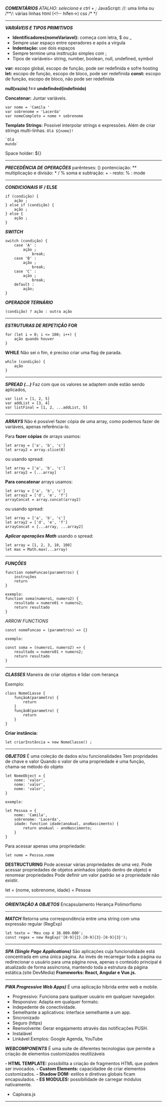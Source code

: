 ***COMENTÁRIOS***
*ATALHO: seleciona e ctrl + ;*
JavaScript: //: uma linha ou /**/:  várias linhas
html (<!--     hífen->)
css /* */

---
***VARIÁVEIS E TIPOS PRIMITIVOS***
- **Identificadores(nomeVariavel):** começa com letra, $ ou _
- Sempre usar espaço entre operadores e após a virgula
- **Indentação:** use dois espaços
- Sempre termine uma insttrução simples com ;
- Tipos de variáveis= string, number, boolean, null, undefined, symbol

**var:** escopo global, escopo de função, pode ser redefinida e sofre hosting
**let:** escopo de função, escopo de bloco, pode ser redefinida
**const:** escopo de função, escopo de bloco, não pode ser redefinida

**null(vazio) !== undefinded(indefinido)**

**Concatenar:** Juntar variáveis. 

    var nome = 'Camila '
    var sobrenome = 'Lacerda'
    var nomeCompleto = nome + sobrenome


**Template Strings:**
Possível interpolar strings e expressões.
Além de criar strings multi-linhas.
    `Olá ${nome}!`

    `Olá
    mundo`
Space holder: ${}

---
***PRECEDÊNCIA DE OPERAÇÕES***
parênteses: () 
pontenciação: **
multiplicação e divisão: * / %
soma e subtração: + -
resto: % : mode

---
***CONDICIONAIS***
**IF / ELSE**

    if (condição) {
        ação ;
    } else if (condição) {
        ação ;
    } else {
        ação ;
    }

***SWITCH***

    switch (condição) {
        case 'A' :
            ação ;
                break;
        case 'B' :
            ação ;
                break;
        case 'C' :
            ação ;
                break;
        default :
            ação;
    }

***OPERADOR TERNÁRIO*** 

    (condição) ? ação : outra ação

---
***ESTRUTURAS DE REPETIÇÂO***
**FOR**

    for (let i = 0; i <= 100; i++) {
        ação quando houver
    }

**WHILE**
Não sei o fim, é preciso criar uma flag de parada.

    while (condição) {  
        ação   
    }

---
***SPREAD (...)*** 
Faz com que os valores se adaptem onde estão sendo aplicados,

    var list = [1, 2, 5]
    var addList = [3, 4]
    var listFinal = [1, 2, ...addList, 5]

---
***ARRAYS***
Não é possível fazer cópia de uma array, como podemos fazer de variáveis, apenas referência-lo.

Para **fazer cópias** de arrays usamos:


    let array = ['a', 'b', 'c']
    let array2 = array.slice(0) 
ou usando spread:

    let array = ['a', 'b', 'c']
    let array2 = [...array] 

**Para concatenar** arrays usamos:

    let array = ['a', 'b', 'c']
    let array2 = ['d', 'e', 'f'] 
    arrayConcat = array.concat(array2)
ou usando spread:

    let array = ['a', 'b', 'c']
    let array2 = ['d', 'e', 'f'] 
    arrayConcat = [...array, ...array2]

***Aplicar operações Math*** usando o spread:

    let array = [1, 2, 3, 10, 100]
    let max = Math.max(...array)

---
***FUNÇÔES***

    function nomeFuncao(parametros) {
        instruções
        return
    }

    exemplo:
    function soma(numero1, numero2) {
        resultado = numero01 + numero2;
        return resultado
    }

*ARROW FUNCTIONS*

    const nomeFuncao = (parametros) => {}

    exemplo:

    const soma = (numero1, numero2) => {
        resultado = numero01 + numero2;
        return resultado
    }

---
***CLASSES***
Maneira de criar objetos e lidar com herança

Exemplo:

    class NomeCLasse {
        funçãoA(parametro) {
            return
        }
        funçãoB(parametro) {
            return
        }
    }

**Criar instância:**

    let criarInstância = new NomeClasse() ;

---
***OBJETOS***
É uma coleção de dados e/ou funcionalidades
Tem propridades de chave e valor
Quando o valor de uma propriedade é uma função, chama-se método do objeto

    let NomeObject = {
        nome: 'valor',
        nome: 'valor',
        nome: 'valor',
    }

    exemplo:
    
    let Pessoa = {
        nome: 'Camila',
        sobrenome: 'Lacerda',
        idade: function idade(anoAual, anoNascimento) {
            return anoAual - anoNascimento;
        }
    }
Para acessar apenas uma propriedade:

    let nome = Pessoa.nome

**DESTRUCTURING**
Pode acessar várias propriedades de uma vez.
Pode acessar propriedades de objetos aninhados (objeto dentro de objeto) e renomear propriedades
Pode definir um valor padrão se a propriedade não existir.

let = {nome, sobrenome, idade} = Pessoa

---
***ORIENTAÇÃO A OBJETOS***
Encapsulamento
Herança 
Polimorfismo

---
***MATCH***
Retorna uma correspondência entre uma string com uma expressão regular (RegExp)

    let texto = 'Meu cep é 38.000-000';
    const regex = new RegExp('[0-9]{2}.[0-9]{3}-[0-9]{3}');

---
***SPA (Single Page Applications)***
São aplicações cuja funcionalidade está concentrada em uma única página. Ao invés de recarregar toda a página ou redirecionar o usuário para uma página nova, apenas o conteúdo principal é atualizado de forma assíncrona, mantendo toda a estrutura da página estática.(site DevMedia)
**Frameworks: React, Angular e Vue.js.**

---
***PWA Progressive Web Apps)***
É uma aplicação híbrida entre web e mobile. 
- Progressivo: Funciona para qualquer usuário em qualquer navegador.
- Responsivo: Adapta em qualquer formato.
- Indepedente de conectividade.
- Semelhante a aplicativos: interface semelhante a um app.
- Sincronizado
- Seguro (https)
- Reenvolvente: Gerar engajamento através das notificações PUSH.
- Instalável
- Linkável
Exmplos: Google Agenda, YouTube

***WEBCOMPONENTS***
É uma suíte de diferentes tecnologias que permite a criação de elementos customizados reutilizáveis

**- HTML TEMPLATE:** possibilita a criação de fragmentos HTML que podem ser invocados.
**- Custom Elements:** capacidadee de criar elementos customizados.
**- Shadow DOM:** estilos e diretivas globais ficam encapsulados.
**- ES MODULES:** possibilidade de carregar módulos nativamente.
- Capivara.js

---

